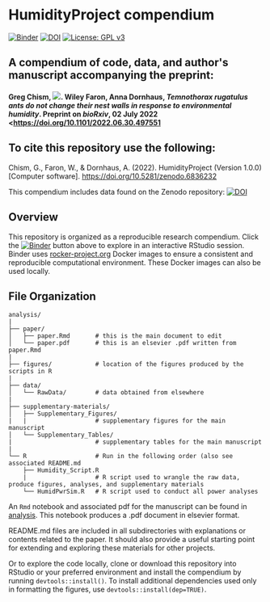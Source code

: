 # HumidityProject compendium

[![Binder](https://mybinder.org/badge_logo.svg)](https://mybinder.org/v2/gh/Gchism94/HumidityProject/main?urlpath=rstudio)
[![DOI](https://zenodo.org/badge/433160667.svg)](https://zenodo.org/badge/latestdoi/433160667)
[![License: GPL v3](https://img.shields.io/badge/License-GPLv3-blue.svg)](https://www.gnu.org/licenses/gpl-3.0)

## A compendium of code, data, and author's manuscript accompanying the preprint:

#### Greg Chism, [![](https://orcid.org/sites/default/files/images/orcid_16x16.png)](https://orcid.org/0000-0002-5478-2445). Wiley Faron, Anna Dornhaus, *Temnothorax rugatulus ants do not change their nest walls in response to environmental humidity*. Preprint on *bioRxiv*, 02 July 2022 <https://doi.org/10.1101/2022.06.30.497551
>

## To cite this repository use the following: 

Chism, G., Faron, W., & Dornhaus, A. (2022). HumidityProject (Version 1.0.0) [Computer software]. https://doi.org/10.5281/zenodo.6836232

This compendium includes data found on the Zenodo repository: 
[![DOI](https://zenodo.org/badge/DOI/10.5281/zenodo.6780270.svg)](https://doi.org/10.5281/zenodo.6780270)

## Overview
This repository is organized as a reproducible research compendium. 
Click the [![Binder](http://mybinder.org/badge.svg)](http://beta.mybinder.org/v2/gh/Gchism94/HumidityProject/main?urlpath=rstudio) button above to explore in an interactive RStudio session.  Binder uses [rocker-project.org](https://rocker-project.org) Docker images to ensure a consistent and reproducible computational environment.  These Docker images can also be used locally.  

## File Organization

    analysis/
    |
    ├── paper/
    │   ├── paper.Rmd       # this is the main document to edit
    │   └── paper.pdf       # this is an elsevier .pdf written from paper.Rmd
    |
    ├── figures/            # location of the figures produced by the scripts in R
    |
    ├── data/
    │   └── RawData/        # data obtained from elsewhere
    |   
    ├── supplementary-materials/
    │   ├── Supplementary_Figures/     
    |   |                   # supplementary figures for the main manuscript
    │   └── Supplementary_Tables/      
    |                       # supplementary tables for the main manuscript 
    |
    └── R                   # Run in the following order (also see associated README.md
        ├── Humidity_Script.R
        |                   # R script used to wrangle the raw data, produce figures, analyses, and supplementary materials
        └── HumidPwrSim.R   # R script used to conduct all power analyses 
        

An `Rmd` notebook and associated pdf for the manuscript can be found in [analysis](/paper). This notebook produces a .pdf document in elsevier format.  

README.md files are included in all subdirectories with explanations or contents related to the paper. It should also provide a useful starting point for extending and exploring these materials for other projects.

Or to explore the code locally, clone or download this repository into RStudio or your preferred environment and install the compendium by running `devtools::install()`.  To install additional dependencies used only in formatting the figures, use `devtools::install(dep=TRUE)`.  



